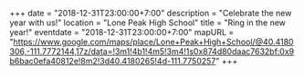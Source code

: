 +++
date = "2018-12-31T23:00:00+7:00"
description = "Celebrate the new year with us!"
location = "Lone Peak High School"
title = "Ring in the new year!"
eventdate = "2018-12-31T23:00:00+7:00"
mapURL = "https://www.google.com/maps/place/Lone+Peak+High+School/@40.4180306,-111.7772144,17z/data=!3m1!4b1!4m5!3m4!1s0x874d80daac7632bf:0x9b6bac0efa40812e!8m2!3d40.4180265!4d-111.7750257"
+++
